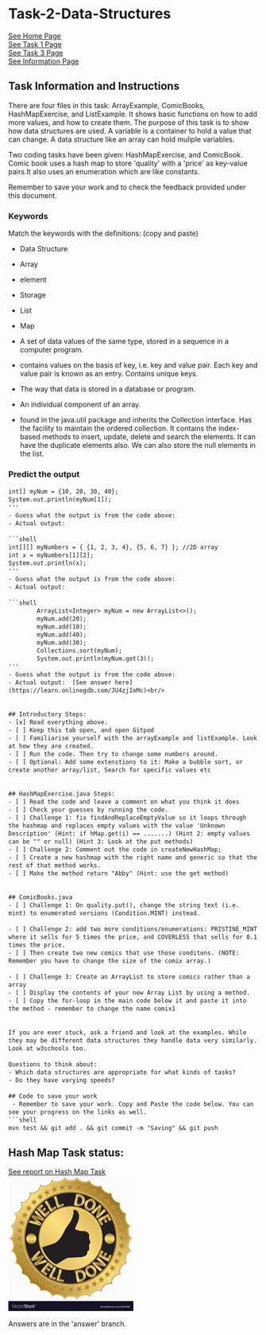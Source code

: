 # Task-2-Data-Structures
[See Home Page ](/README.md)<br/>
[See Task 1 Page ](/Task1.md)<br/>
[See Task 3 Page ](/Task3.md)<br/>
[See Information Page ](/Info.md)<br/>
## Task Information and Instructions 
There are four files in this task: ArrayExample, ComicBooks, HashMapExercise, and ListExample.
It shows basic functions on how to add more values, and how to create them. 
The purpose of this task is to show how data structures are used.
A variable is a container to hold a value that can change.
A data structure like an array can hold muliple variables.

Two coding tasks have been given: HashMapExercise, and ComicBook. Comic book uses a hash map to store 'quality' with a 'price' as key-value pairs.It also uses an enumeration which are like constants.

Remember to save your work and to check the feedback provided under this document.

### Keywords
Match the keywords with the definitions: (copy and paste)
- Data Structure
- Array
- element
- Storage
- List
- Map

- A set of data values of the same type, stored in a sequence in a computer program.
- contains values on the basis of key, i.e. key and value pair. Each key and value pair is known as an entry. Contains unique keys.
- The way that data is stored in a database or program.
- An individual component of an array.
- found in the java.util package and inherits the Collection interface.
  Has the facility to maintain the ordered collection. It contains the index-based methods to insert, update, delete and search the elements.
  It can have the duplicate elements also. We can also store the null elements in the list.

### Predict the output

```shell 
int[] myNum = {10, 20, 30, 40};
System.out.println(myNum[1]);
'''
- Guess what the output is from the code above:
- Actual output:  

```shell 
int[][] myNumbers = { {1, 2, 3, 4}, {5, 6, 7} }; //2D array
int x = myNumbers[1][2];
System.out.println(x);
'''
- Guess what the output is from the code above:
- Actual output:  

```shell 
        ArrayList<Integer> myNum = new ArrayList<>();
		myNum.add(20);
		myNum.add(10);
		myNum.add(40);
		myNum.add(30);
		Collections.sort(myNum);
		System.out.println(myNum.get(3));
'''
- Guess what the output is from the code above:
- Actual output:  [See answer here](https://learn.onlinegdb.com/JU4zjIoMc)<br/>


## Introductory Steps:
- [x] Read everything above.
- [ ] Keep this tab open, and open Gitpod
- [ ] Familiarise yourself with the arrayExample and listExample. Look at how they are created.
- [ ] Run the code. Then try to change some numbers around.
- [ ] Optional: Add some extenstions to it: Make a bubble sort, or create another array/list, Search for specific values etc
	
	
## HashMapExercise.java Steps:
- [ ] Read the code and leave a comment on what you think it does
- [ ] Check your guesses by running the code.
- [ ] Challenge 1: fix findAndReplaceEmptyValue so it loops through the hashmap and replaces empty values with the value 'Unknown Description' (Hint: if hMap.get(i) == .......) (Hint 2: empty values can be "" or null) (Hint 3: Look at the put methods)
- [ ] Challenge 2: Comment out the code in createNewHashMap;
- [ ] Create a new hashmap with the right name and generic so that the rest of that method works.
- [ ] Make the method return "Abby" (Hint: use the get method)
	
	
## ComicBooks.java
- [ ] Challenge 1: On quality.put(), change the string text (i.e. mint) to enumerated versions (Condition.MINT) instead.
            
- [ ] Challenge 2: add two more conditions/enumerations: PRISTINE_MINT where it sells for 5 times the price, and COVERLESS that sells for 0.1 times the price.
- [ ] Then create two new comics that use those conditons. (NOTE: Remember you have to change the size of the comix array.)
        
- [ ] Challenge 3: Create an ArrayList to store comics rather than a array 
- [ ] Display the contents of your new Array List by using a method. 
- [ ] Copy the for-loop in the main code below it and paste it into the method - remember to change the name comix1
	
	
If you are ever stuck, ask a friend and look at the examples. While they may be different data structures they handle data very similarly.
Look at w3schools too.

Questions to think about:
- Which data structures are appropriate for what kinds of tasks?
- Do they have varying speeds?

## Code to save your work
 - Remember to save your work. Copy and Paste the code below. You can see your progress on the links as well.
```shell 
mvn test && git add . && git commit -m "Saving" && git push
```
## Hash Map Task status:<br/>
[See report on Hash Map Task](HashMapReport.md)<br/>
<img src="hashMapStatus.jpg" width="50%" height="50%"><br/>



Answers are in the 'answer' branch. 



